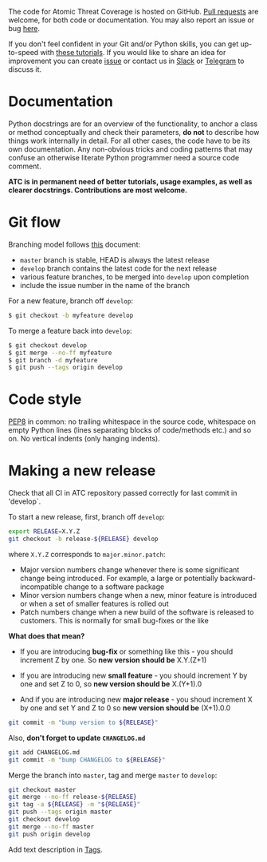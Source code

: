 The code for Atomic Threat Coverage is hosted on GitHub. [Pull requests](https://help.github.com/articles/about-pull-requests/) are welcome, for both code or documentation. You may also report an issue or bug [here](https://github.com/krakow2600/atomic-threat-coverage/issues).

If you don't feel confident in your Git and/or Python skills, you can get up-to-speed with [these tutorials](http://matthew-brett.github.com/pydagogue/). If you would like to share an idea for improvement you can create [issue](https://github.com/krakow2600/atomic-threat-coverage/issues) or contact us in [Slack](https://join.slack.com/t/atomicthreatcoverage/shared_invite/enQtNTMwNDUyMjY2MTE5LTk1ZTY4NTBhYjFjNjhmN2E3OTMwYzc4MTEyNTVlMTVjMDZmMDg2OWYzMWRhMmViMjM5YmM1MjhkOWFmYjE5MjA) or [Telegram](https://t.me/atomic_threat_coverage) to discuss it.

# Documentation

Python docstrings are for an overview of the functionality, to anchor a class or method conceptually and check their parameters, **do not** to describe how things work internally in detail. For all other cases, the code have to be its own documentation. Any non-obvious tricks and coding patterns that may confuse an otherwise literate Python programmer need a source code comment.

**ATC is in permanent need of better tutorials, usage examples, as well as clearer docstrings. Contributions are most welcome.**

# Git flow

Branching model follows [this](http://nvie.com/posts/a-successful-git-branching-model/) document: 

- `master` branch is stable, HEAD is always the latest release
- `develop` branch contains the latest code for the next release
- various feature branches, to be merged into `develop` upon completion
- include the issue number in the name of the branch

For a new feature, branch off `develop`:

```sh
$ git checkout -b myfeature develop
```

To merge a feature back into `develop`:

```sh
$ git checkout develop
$ git merge --no-ff myfeature
$ git branch -d myfeature
$ git push --tags origin develop
```

# Code style

[PEP8](https://www.python.org/dev/peps/pep-0008/) in common: no trailing whitespace in the source code, whitespace on empty Python lines (lines separating blocks of code/methods etc.) and so on. No vertical indents (only hanging indents).

# Making a new release

Check that all CI in ATC repository passed correctly for last commit in 'develop`.

To start a new release, first, branch off `develop`:

```sh
export RELEASE=X.Y.Z
git checkout -b release-${RELEASE} develop
```

where `X.Y.Z` corresponds to `major.minor.patch`:

- Major version numbers change whenever there is some significant change being introduced. For example, a large or potentially backward-incompatible change to a software package
- Minor version numbers change when a new, minor feature is introduced or when a set of smaller features is rolled out
- Patch numbers change when a new build of the software is released to customers. This is normally for small bug-fixes or the like

**What does that mean?**  

- If you are introducing **bug-fix** or something like this - you should increment Z by one. So **new version should be** X.Y.(Z+1)

- If you are introducing new **small feature** - you should increment Y by one and set Z to 0, so **new version should be** X.(Y+1).0

- And if you are introducing new **major release** - you shoud increment X by one and set Y and Z to 0 so **new version should be** (X+1).0.0

```sh
git commit -m "bump version to ${RELEASE}"
```

Also, **don't forget to update `CHANGELOG.md`**

```sh
git add CHANGELOG.md
git commit -m "bump CHANGELOG to ${RELEASE}"
```

Merge the branch into `master`, tag and merge `master` to `develop`:

```sh
git checkout master
git merge --no-ff release-${RELEASE}
git tag -a ${RELEASE} -m "${RELEASE}"
git push --tags origin master
git checkout develop
git merge --no-ff master
git push origin develop
```

Add text description in [Tags](https://github.com/krakow2600/atomic-threat-coverage/tags).
